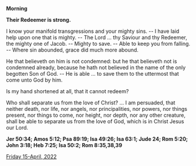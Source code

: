 **Morning**

**Their Redeemer is strong.**
 
I know your manifold transgressions and your mighty sins. -- I have laid help upon one that is mighty. -- The Lord ... thy Saviour and thy Redeemer, the mighty one of Jacob. -- Mighty to save. -- Able to keep you from falling. -- Where sin abounded, grace did much more abound.
 
He that believeth on him is not condemned: but he that believeth not is condemned already, because he hath not believed in the name of the only begotten Son of God. -- He is able ... to save them to the uttermost that come unto God by him.
 
Is my hand shortened at all, that it cannot redeem?
 
Who shall separate us from the love of Christ? ... I am persuaded, that neither death, nor life, nor angels, nor principalities, nor powers, nor things present, nor things to come, nor height, nor depth, nor any other creature, shall be able to separate us from the love of God, which is in Christ Jesus our Lord.  

**Jer 50:34; Amos 5:12; Psa 89:19; Isa 49:26; Isa 63:1; Jude 24; Rom 5:20; John 3:18; Heb 7:25; Isa 50:2; Rom 8:35,38,39**

[Friday 15-April, 2022](https://t.me/daily_light)
